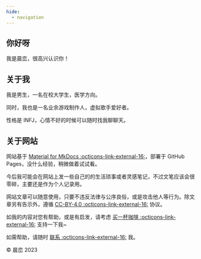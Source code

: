 ```yaml
---
hide:
  - navigation
---
```


## 你好呀

我是晨峦，很高兴认识你！

## 关于我

我是男生，一名在校大学生，医学方向。

同时，我也是一名业余游戏制作人，虚拟歌手爱好者。

性格是 INFJ，心情不好的时候可以随时找我聊聊天。

## 关于网站

网站基于 [Material for MkDocs :octicons-link-external-16:](https://squidfunk.github.io/mkdocs-material/)，部署于 GitHub Pages，没什么经验，稍微做着试试看。

今后我可能会在网站上发一些自己的的生活琐事或者灵感笔记，不过文笔应该会很零碎，主要还是作为个人记录用。

网站文章可以随意使用，只要不违反法律与公序良俗，或是攻击他人等行为。除文章另有告示外，遵循 [CC-BY-4.0 :octicons-link-external-16:](https://creativecommons.org/licenses/by/4.0/) 协议。

如我的内容对您有帮助，或是有启发，请考虑 [买一杯咖啡 :octicons-link-external-16:](https://afdian.net/a/chenluan) 支持一下我~

如需帮助，请随时 [联系 :octicons-link-external-16:](http://chenluan.mikecrm.com/GswlLiQ) 我。

© 晨峦 2023